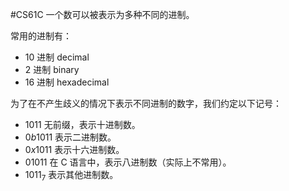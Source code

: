 #CS61C 
一个数可以被表示为多种不同的进制。

常用的进制有：
- 10 进制 decimal
- 2 进制 binary 
- 16 进制 hexadecimal

为了在不产生歧义的情况下表示不同进制的数字，我们约定以下记号：
- $1011$ 无前缀，表示十进制数。
- $0b1011$ 表示二进制数。
- $0x1011$ 表示十六进制数。
- $01011$ 在 C 语言中，表示八进制数（实际上不常用）。
- $1011_{7}$ 表示其他进制数。